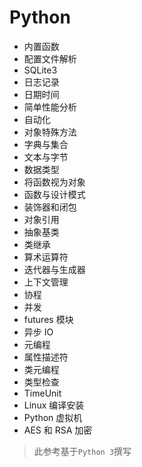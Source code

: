 # Python

- 内置函数
- 配置文件解析
- SQLite3
- 日志记录
- 日期时间
- 简单性能分析
- 自动化
- 对象特殊方法
- 字典与集合
- 文本与字节
- 数据类型
- 将函数视为对象
- 函数与设计模式
- 装饰器和闭包
- 对象引用
- 抽象基类
- 类继承
- 算术运算符
- 迭代器与生成器
- 上下文管理
- 协程
- 并发
- futures 模块
- 异步 IO
- 元编程
- 属性描述符
- 类元编程
- 类型检查
- TimeUnit
- Linux 编译安装
- Python 虚拟机
- AES 和 RSA 加密

> 此参考基于`Python 3`撰写
